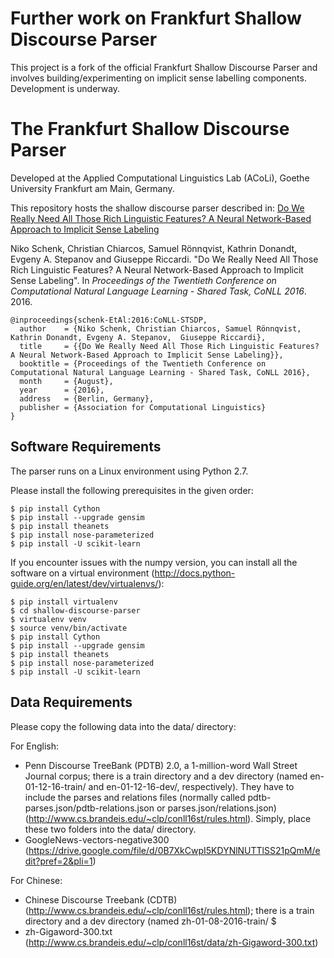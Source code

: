 # Further work on Frankfurt Shallow Discourse Parser

This project is a fork of the official Frankfurt Shallow Discourse Parser and involves building/experimenting on implicit sense labelling components. Development is underway.

The Frankfurt Shallow Discourse Parser
====================================

Developed at the Applied Computational Linguistics Lab (ACoLi), Goethe University Frankfurt am Main, Germany.

This repository hosts the shallow discourse parser described in: [Do We Really Need All Those Rich Linguistic Features? A Neural Network-Based Approach to Implicit Sense Labeling](http://aclweb.org/anthology/K16-2005)

Niko Schenk, Christian Chiarcos, Samuel Rönnqvist, Kathrin Donandt, Evgeny A. Stepanov and Giuseppe Riccardi. "Do We Really Need All Those Rich Linguistic Features? A Neural Network-Based Approach to Implicit Sense Labeling". In *Proceedings of the Twentieth Conference on Computational Natural Language Learning - Shared Task, CoNLL 2016*. 2016.

```
@inproceedings{schenk-EtAl:2016:CoNLL-STSDP,
  author    = {Niko Schenk, Christian Chiarcos, Samuel Rönnqvist, Kathrin Donandt, Evgeny A. Stepanov,  Giuseppe Riccardi},
  title     = {{Do We Really Need All Those Rich Linguistic Features? A Neural Network-Based Approach to Implicit Sense Labeling}},
  booktitle = {Proceedings of the Twentieth Conference on Computational Natural Language Learning - Shared Task, CoNLL 2016},
  month     = {August},
  year      = {2016},
  address   = {Berlin, Germany},
  publisher = {Association for Computational Linguistics}
}
```


## Software Requirements

The parser runs on a Linux environment using Python 2.7.

Please install the following prerequisites in the given order:
```
$ pip install Cython 
$ pip install --upgrade gensim
$ pip install theanets
$ pip install nose-parameterized
$ pip install -U scikit-learn
```

If you encounter issues with the numpy version, you can install all the software on a virtual environment (http://docs.python-guide.org/en/latest/dev/virtualenvs/):
```
$ pip install virtualenv
$ cd shallow-discourse-parser
$ virtualenv venv
$ source venv/bin/activate
$ pip install Cython
$ pip install --upgrade gensim
$ pip install theanets
$ pip install nose-parameterized
$ pip install -U scikit-learn
```





## Data Requirements

Please copy the following data into the data/ directory:

For English:

- Penn Discourse TreeBank (PDTB) 2.0, a 1-million-word Wall Street Journal corpus; there is a train directory and a dev directory (named en-01-12-16-train/ and en-01-12-16-dev/, respectively). They have to include the parses and relations files (normally called pdtb-parses.json/pdtb-relations.json or parses.json/relations.json) (http://www.cs.brandeis.edu/~clp/conll16st/rules.html). Simply, place these two folders into the data/ directory.
- GoogleNews-vectors-negative300 (https://drive.google.com/file/d/0B7XkCwpI5KDYNlNUTTlSS21pQmM/edit?pref=2&pli=1)


For Chinese:

- Chinese Discourse Treebank (CDTB) (http://www.cs.brandeis.edu/~clp/conll16st/rules.html); there is a train directory and a dev directory (named zh-01-08-2016-train/ $
- zh-Gigaword-300.txt (http://www.cs.brandeis.edu/~clp/conll16st/data/zh-Gigaword-300.txt)

